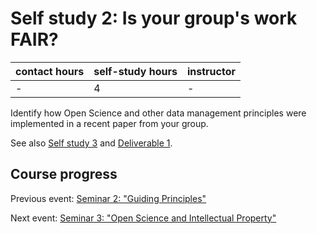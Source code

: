 # Self study 2: Is your group's work FAIR?

| contact hours | self-study hours | instructor |
|---|---|---|
| - | 4 | - |

Identify how Open Science and other data management principles were implemented in a recent paper from your group. 

See also [Self study 3](selfstudy3.md) and [Deliverable 1](deliverable1.md).

## Course progress
Previous event: [Seminar 2: "Guiding Principles"](seminar2.md)

Next event: [Seminar 3: "Open Science and Intellectual Property"](seminar3.md)
